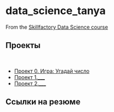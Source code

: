 # data_science_tanya

From the [Skillfactory Data Science course](https://skillfactory.ru/data-scientist)
​
## Проекты
​
* [Проект 0. Игра: Угадай число](https://github.com/DubnitskayaTatyana/data_science_tanya/tree/main/%D0%9F%D1%80%D0%BE%D0%B5%D0%BA%D1%82)
* [Проект 1.___](___) 
* [Проект 2.___](___)

## Ссылки на резюме